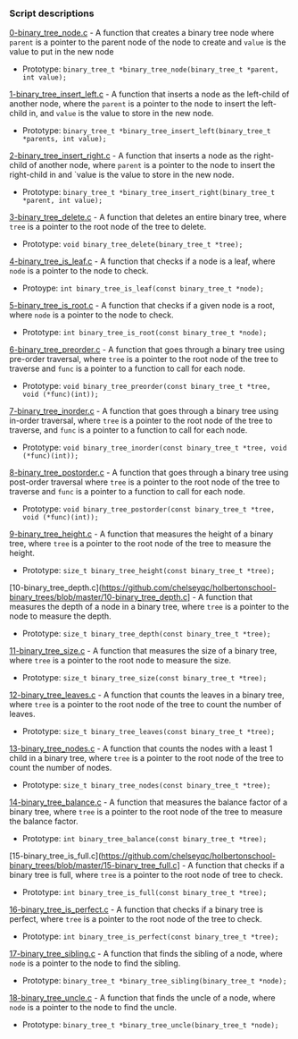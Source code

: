 ### Script descriptions
[0-binary_tree_node.c](https://github.com/chelseyqc/holbertonschool-binary_trees/blob/master/0-binary_tree_node.c) - A function that creates a binary tree node where `parent` is a pointer to the parent node of the node to create and `value` is the value to put in the new node
- Prototype: `binary_tree_t *binary_tree_node(binary_tree_t *parent, int value);`

[1-binary_tree_insert_left.c](https://github.com/chelseyqc/holbertonschool-binary_trees/blob/master/1-binary_tree_insert_left.c) - A function that inserts a node as the left-child of another node, where the `parent` is a pointer to the node to insert the left-child in, and `value` is the value to store in the new node.
- Prototype: `binary_tree_t *binary_tree_insert_left(binary_tree_t *parents, int value);`

[2-binary_tree_insert_right.c](https://github.com/chelseyqc/holbertonschool-binary_trees/blob/master/2-binary_tree_insert_right.c) - A function that inserts a node as the right-child of another node, where `parent` is a pointer to the node to insert the right-child in and `value is the value to store in the new node.
- Prototype: `binary_tree_t *binary_tree_insert_right(binary_tree_t *parent, int value);`

[3-binary_tree_delete.c](https://github.com/chelseyqc/holbertonschool-binary_trees/blob/master/3-binary_tree_delete.c) - A function that deletes an entire binary tree, where `tree` is a pointer to the root node of the tree to delete.
- Prototype: `void binary_tree_delete(binary_tree_t *tree);`

[4-binary_tree_is_leaf.c](https://github.com/chelseyqc/holbertonschool-binary_trees/blob/master/4-binary_tree_is_leaf.c) - A function that checks if a node is a leaf, where `node` is a pointer to the node to check. 
- Protoype: `int binary_tree_is_leaf(const binary_tree_t *node);`

[5-binary_tree_is_root.c](https://github.com/chelseyqc/holbertonschool-binary_trees/blob/master/5-binary_tree_is_root.c) - A function that checks if a given node is a root, where `node` is a pointer to the node to check. 
- Prototype: `int binary_tree_is_root(const binary_tree_t *node);`

[6-binary_tree_preorder.c](https://github.com/chelseyqc/holbertonschool-binary_trees/blob/master/6-binary_tree_preorder.c) - A function that goes through a binary tree using pre-order traversal, where `tree` is a pointer to the root node of the tree to traverse and `func` is a pointer to a function to call for each node.
- Prototype: `void binary_tree_preorder(const binary_tree_t *tree, void (*func)(int));`

[7-binary_tree_inorder.c](https://github.com/chelseyqc/holbertonschool-binary_trees/blob/master/7-binary_tree_inorder.c) - A function that goes through a binary tree using in-order traversal, where `tree` is a pointer to the root node of the tree to traverse, and `func` is a pointer to a function to call for each node. 
- Prototype: `void binary_tree_inorder(const binary_tree_t *tree, void (*func)(int));`

[8-binary_tree_postorder.c](https://github.com/chelseyqc/holbertonschool-binary_trees/blob/master/8-binary_tree_postorder.c) - A function that goes through a binary tree using post-order traversal where `tree` is a pointer to the root node of the tree to traverse and `func` is a pointer to a function to call for each node.
- Prototype: `void binary_tree_postorder(const binary_tree_t *tree, void (*func)(int));`

[9-binary_tree_height.c](https://github.com/chelseyqc/holbertonschool-binary_trees/blob/master/9-binary_tree_height.c) - A function that measures the height of a binary tree, where `tree` is a pointer to the root node of the tree to measure the height.
- Prototype: `size_t binary_tree_height(const binary_tree_t *tree);`

[10-binary_tree_depth.c](https://github.com/chelseyqc/holbertonschool-binary_trees/blob/master/10-binary_tree_depth.c] - A function that measures the depth of a node in a binary tree, where `tree` is a pointer to the node to measure the depth. 
- Prototype: `size_t binary_tree_depth(const binary_tree_t *tree);`

[11-binary_tree_size.c](https://github.com/chelseyqc/holbertonschool-binary_trees/blob/master/11-binary_tree_size.c) - A function that measures the size of a binary tree, where `tree` is a pointer to the root node to measure the size.
- Prototype: `size_t binary_tree_size(const binary_tree_t *tree);`

[12-binary_tree_leaves.c](https://github.com/chelseyqc/holbertonschool-binary_trees/blob/master/12-binary_tree_leaves.c) - A function that counts the leaves in a binary tree, where `tree` is a pointer to the root node of the tree to count the number of leaves.
- Prototype: `size_t binary_tree_leaves(const binary_tree_t *tree);`

[13-binary_tree_nodes.c](https://github.com/chelseyqc/holbertonschool-binary_trees/blob/master/13-binary_tree_nodes.c) - A function that counts the nodes with a least 1 child in a binary tree, where `tree` is a pointer to the root node of the tree to count the number of nodes. 
- Prototype: `size_t binary_tree_nodes(const binary_tree_t *tree);`

[14-binary_tree_balance.c](https://github.com/chelseyqc/holbertonschool-binary_trees/blob/master/14-binary_tree_balance.c) - A function that measures the balance factor of a binary tree, where `tree` is a pointer to the root node of the tree to measure the balance factor. 
- Prototype: `int binary_tree_balance(const binary_tree_t *tree);`

[15-binary_tree_is_full.c](https://github.com/chelseyqc/holbertonschool-binary_trees/blob/master/15-binary_tree_full.c] - A function that checks if a binary tree is full, where `tree` is a pointer to the root node of tree to check. 
- Prototype: `int binary_tree_is_full(const binary_tree_t *tree);`

[16-binary_tree_is_perfect.c](https://github.com/chelseyqc/holbertonschool-binary_trees/blob/master/16-binary_tree_is_perfect.c) - A function that checks if a binary tree is perfect, where `tree` is a pointer to the root node of the tree to check. 
- Prototype: `int binary_tree_is_perfect(const binary_tree_t *tree);`

[17-binary_tree_sibling.c](https://github.com/chelseyqc/holbertonschool-binary_trees/blob/master/17-binary_tree_sibling.c) - A function that finds the sibling of a node, where `node` is a pointer to the node to find the sibling.
- Prototype: `binary_tree_t *binary_tree_sibling(binary_tree_t *node);`

[18-binary_tree_uncle.c](https://github.com/chelseyqc/holbertonschool-binary_trees/blob/master/18-binary_tree_uncle.c) - A function that finds the uncle of a node, where `node` is a pointer to the node to find the uncle.
- Prototype: `binary_tree_t *binary_tree_uncle(binary_tree_t *node);`
